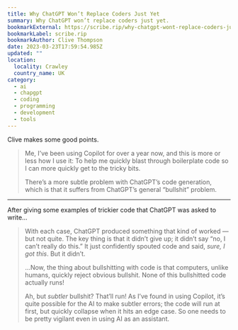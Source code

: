 ```yaml
---
title: Why ChatGPT Won’t Replace Coders Just Yet
summary: Why ChatGPT won’t replace coders just yet.
bookmarkExternal: https://scribe.rip/why-chatgpt-wont-replace-coders-just-yet-87487a9dda4e
bookmarkLabel: scribe.rip
bookmarkAuthor: Clive Thompson
date: 2023-03-23T17:59:54.985Z
updated: ""
location:
  locality: Crawley
  country_name: UK
category:
  - ai
  - chapgpt
  - coding
  - programming
  - development
  - tools
---
```

Clive makes some good points.

> Me, I’ve been using Copilot for over a year now, and this is more or less how I use it: To help me quickly blast through boilerplate code so I can more quickly get to the tricky bits.
>
> There’s a more subtle problem with ChatGPT’s code generation, which is that it suffers from ChatGPT’s general “bullshit” problem.

---

After giving some examples of trickier code that ChatGPT was asked to write&hellip;

> With each case, ChatGPT produced something that kind of worked — but not quite. The key thing is that it didn’t give up; it didn’t say “no, I can’t really do this.” It just confidently spouted code and said, *sure, I got this*. But it didn’t.
>
> &hellip;Now, the thing about bullshitting with code is that computers, unlike humans, quickly reject obvious bullshit. None of this bullshitted code actually runs!
>
> Ah, but *subtler* bullshit? That’ll run! As I’ve found in using Copilot, it’s quite possible for the AI to make subtler errors; the code will run at first, but quickly collapse when it hits an edge case. So one needs to be pretty vigilant even in using AI as an assistant.